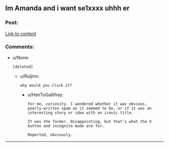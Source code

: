 ## Im Amanda and i want se1хxxx uhhh er

### Post:

[Link to content](http://www.temi-wordpress.com/go.php?http://just4you.ml/)

### Comments:

- u/None:
  ```
  [deleted]
  ```

  - u/Ruljinn:
    ```
    why would you click it?
    ```

    - u/HeirToGallifrey:
      ```
      For me, curiosity. I wondered whether it was obvious, poorly-written spam as it seemed to be, or if it was an interesting story or idea with an ironic title.

      It was the former. Disappointing, but that's what the X button and incognito mode are for.

      Reported, obviously.
      ```

---

